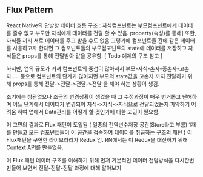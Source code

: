 ## Flux Pattern

React Native의 단방향 데이터 흐름 구조 : 자식컴포넌트는 부모컴포넌트에게 데이터를 줄수 없고 부모만 자식에게 데이터를 전달 할 수 있음. property(속성)를 통해] 
또한, 자식들 끼리 서로 데이터를 주고 받을 수도 없음
그렇기에 컴포넌트들 간에 같은 데이터를 사용하고자 한다면 그 컴포넌트들의 부모컴포넌트의 state에 데이터를 저장하고 자식들은 props를 통해 전달받아 값을 공유함. [ Todo 예제의 구조 참고 ]

하지만, 앱의 규모가 커져 컴포넌트의 중첩이 많아져서 부모-자식-손자-증손자-고손자..... 등으로 컴포넌트의 단계가 많아지면
부모의 state값을 고손자 까지 전달하기 위해 props를 통해 전달->전달->전달->전달 을 해야 하는 상황이 생김.

초기에는 상관없으나 조금의 변경상황이 생겼을 때 그 수정과정이 매우 번거롭고 난해하며 어느 단계에서 데이터가 변경되어 자식->자식->자식으로 전달되었는지 파악하기 어려움
하여 앱에서 Data관리를 어떻게 할 것인가에 대한 고민이 필요함.

이 고민의 결과로 Flux 패턴이 도입됨 ( 일종의 전역변수저장 공간(Store라고 부름) 1개를 만들고 모든 컴포넌트들이 이 공간을 접속하여 데이터를 취급하는 구조의 패턴 )
이 Flux패턴을 구현한 라이브러리가 Redux 임. RN에서는 이 Redux을 대신하기 위해 Context API를 만들었음.

이 Flux 패턴 데이터 구조를 이해하기 위해 먼저 기본적인 데이터 전달방식을 다시한번 만들어 보면서 전달-전달-전달 과정에 대해 알아보기
